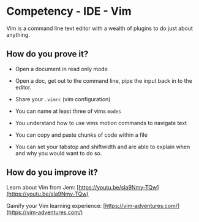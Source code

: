 # Competency - IDE - Vim

Vim is a command line text editor with a wealth of plugins to do just about anything.

## How do you prove it?

* Open a document in read only mode

* Open a doc, get out to the command line, pipe the input back in to the editor.

* Share your `.vimrc` (vim configuration)

* You can name at least three of vims `modes`

* You understand how to use vims motion commands to navigate text

* You can copy and paste chunks of code within a file

* You can set your tabstop and shiftwidth and are able to explain when and why you would want to do so.

## How do you improve it?

Learn about Vim from Jem: [https://youtu.be/sIa9Nmy-TQw](https://youtu.be/sIa9Nmy-TQw)

Gamify your Vim learning experience: [https://vim-adventures.com/](https://vim-adventures.com/)
